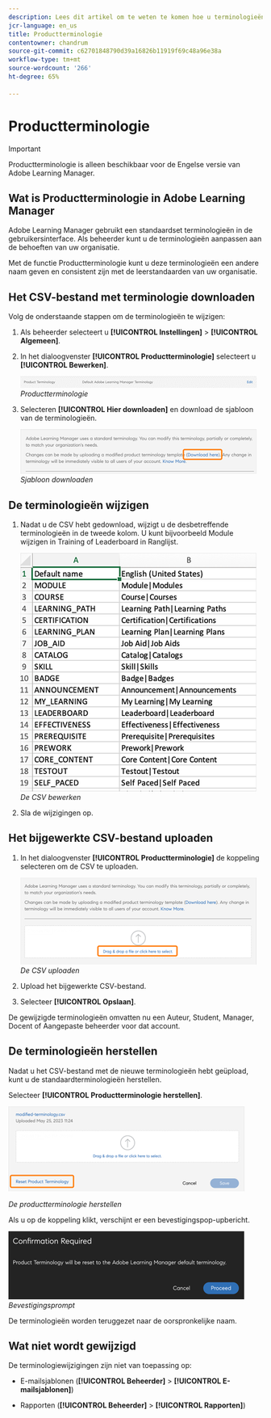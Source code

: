 ```yaml
---
description: Lees dit artikel om te weten te komen hoe u terminologieën instelt in de gebruikersinterface.
jcr-language: en_us
title: Productterminologie
contentowner: chandrum
source-git-commit: c62701848790d39a16826b11919f69c48a96e38a
workflow-type: tm+mt
source-wordcount: '266'
ht-degree: 65%

---
```


# Productterminologie

>[!IMPORTANT]
>
>Productterminologie is alleen beschikbaar voor de Engelse versie van Adobe Learning Manager.

## Wat is Productterminologie in Adobe Learning Manager

Adobe Learning Manager gebruikt een standaardset terminologieën in de gebruikersinterface. Als beheerder kunt u de terminologieën aanpassen aan de behoeften van uw organisatie.

Met de functie Productterminologie kunt u deze terminologieën een andere naam geven en consistent zijn met de leerstandaarden van uw organisatie.

## Het CSV-bestand met terminologie downloaden

Volg de onderstaande stappen om de terminologieën te wijzigen:

1. Als beheerder selecteert u **[!UICONTROL Instellingen]** > **[!UICONTROL Algemeen]**.
1. In het dialoogvenster **[!UICONTROL Productterminologie]** selecteert u **[!UICONTROL Bewerken]**.

   ![](assets/product-terminology-settings.png)
   _Productterminologie_

1. Selecteren **[!UICONTROL Hier downloaden]** en download de sjabloon van de terminologieën.

   ![](assets/download-here-pt.png)
   _Sjabloon downloaden_

## De terminologieën wijzigen

1. Nadat u de CSV hebt gedownload, wijzigt u de desbetreffende terminologieën in de tweede kolom. U kunt bijvoorbeeld Module wijzigen in Training of Leaderboard in Ranglijst.

   ![](assets/csv-product-terminology.png)
   _De CSV bewerken_

1. Sla de wijzigingen op.

## Het bijgewerkte CSV-bestand uploaden

1. In het dialoogvenster **[!UICONTROL Productterminologie]** de koppeling selecteren om de CSV te uploaden.

   ![](assets/update-the-csv.png)
   _De CSV uploaden_

1. Upload het bijgewerkte CSV-bestand.
1. Selecteer **[!UICONTROL Opslaan]**.

De gewijzigde terminologieën omvatten nu een Auteur, Student, Manager, Docent of Aangepaste beheerder voor dat account.

## De terminologieën herstellen

Nadat u het CSV-bestand met de nieuwe terminologieën hebt geüpload, kunt u de standaardterminologieën herstellen.

Selecteer **[!UICONTROL Productterminologie herstellen]**.

![](assets/reset-the-terminology.png)

_De productterminologie herstellen_

Als u op de koppeling klikt, verschijnt er een bevestigingspop-upbericht.

![](assets/confirmation.png)
_Bevestigingsprompt_

De terminologieën worden teruggezet naar de oorspronkelijke naam.

## Wat niet wordt gewijzigd

De terminologiewijzigingen zijn niet van toepassing op:

* E-mailsjablonen (**[!UICONTROL Beheerder]** > **[!UICONTROL E-mailsjablonen]**)

* Rapporten (**[!UICONTROL Beheerder]** > **[!UICONTROL Rapporten]**)

